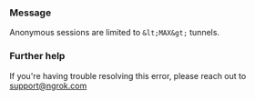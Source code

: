 
### Message
Anonymous sessions are limited to `&lt;MAX&gt;` tunnels.

### Further help
If you're having trouble resolving this error, please reach out to [support@ngrok.com](mailto:support@ngrok.com?subject=Help%20with%20ERR_NGROK_352)

